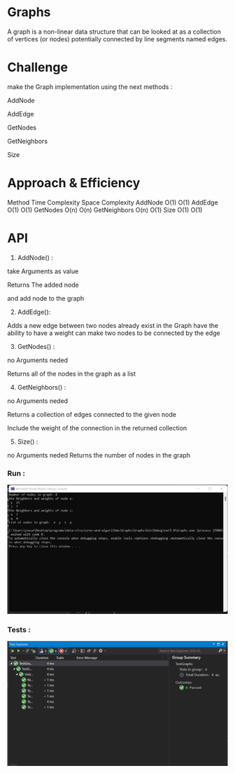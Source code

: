# Graphs

A graph is a non-linear data structure that can be looked at as a collection of vertices (or nodes) potentially connected by line
 segments named edges.

# Challenge

make the Graph implementation using the next methods :

AddNode

AddEdge

GetNodes

GetNeighbors

Size

# Approach & Efficiency
Method	Time Complexity	Space Complexity
AddNode	      O(1)	           O(1)
AddEdge	      O(1)	           O(1)
GetNodes	  O(n)	           O(n)
GetNeighbors  O(n)	           O(1)
Size	      O(1)	           O(1)

# API

1. AddNode() :

take Arguments as value

Returns The added node

 and add node to the graph

2. AddEdge(): 

Adds a new edge between two nodes already exist in the Graph
have the ability to have a weight
can make two nodes to be connected by the edge


3. GetNodes() : 

no Arguments neded

Returns all of the nodes in the graph as a list

4. GetNeighbors() : 

no Arguments neded

Returns a collection of edges connected to the given node

Include the weight of the connection in the returned collection

5. Size() :

no Arguments neded
Returns the number of nodes in the graph

### Run :

![image](./run.png)

### Tests :

![image](./test.png)

